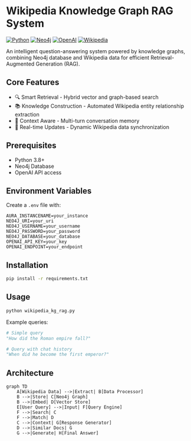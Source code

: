 # Wikipedia Knowledge Graph RAG System

[![Python](https://img.shields.io/badge/Python-3.8+-blue?logo=python&logoColor=white)](https://www.python.org/)
[![Neo4j](https://img.shields.io/badge/Neo4j-Latest-008CC1?logo=neo4j&logoColor=white)](https://neo4j.com/)
[![OpenAI](https://img.shields.io/badge/OpenAI-API-412991?logo=openai&logoColor=white)](https://openai.com/)
[![Wikipedia](https://img.shields.io/badge/Wikipedia-API-000000?logo=wikipedia&logoColor=white)](https://www.wikipedia.org/)

An intelligent question-answering system powered by knowledge graphs, combining Neo4j database and Wikipedia data for efficient Retrieval-Augmented Generation (RAG).

## Core Features

- 🔍 Smart Retrieval - Hybrid vector and graph-based search
- 📚 Knowledge Construction - Automated Wikipedia entity relationship extraction
- 🧠 Context Aware - Multi-turn conversation memory
- 🔄 Real-time Updates - Dynamic Wikipedia data synchronization

## Prerequisites

- Python 3.8+
- Neo4j Database
- OpenAI API access

## Environment Variables

Create a `.env` file with:

```env
AURA_INSTANCENAME=your_instance
NEO4J_URI=your_uri
NEO4J_USERNAME=your_username
NEO4J_PASSWORD=your_password
NEO4J_DATABASE=your_database
OPENAI_API_KEY=your_key
OPENAI_ENDPOINT=your_endpoint
```

## Installation

```bash
pip install -r requirements.txt
```

## Usage

```python
python wikipedia_kg_rag.py

```

Example queries:

```python
# Simple query
"How did the Roman empire fall?"

# Query with chat history
"When did he become the first emperor?"
```

## Architecture

```mermaid
graph TD
    A[Wikipedia Data] -->|Extract| B[Data Processor]
    B -->|Store| C[Neo4j Graph]
    B -->|Embed| D[Vector Store]
    E[User Query] -->|Input| F[Query Engine]
    F -->|Search| C
    F -->|Match| D
    C -->|Context| G[Response Generator]
    D -->|Similar Docs| G
    G -->|Generate| H[Final Answer]
```
